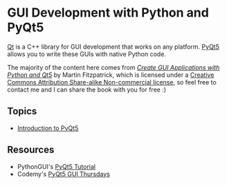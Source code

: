 # GUI Development with Python and PyQt5
[Qt](https://www.qt.io/) is a C++ library for GUI development that works on any platform. [PyQt5](https://pypi.org/project/PyQt5/) allows you to write these GUIs with native
Python code.

The majority of the content here comes from [_Create GUI Applications with Python and Qt5_](https://www.pythonguis.com/pyqt5-book/) by Martin Fitzpatrick,
which is licensed under a [Creative Commons Attribution Share-alike Non-commercial license](https://creativecommons.org/licenses/by-nc-sa/3.0/), so feel free to contact me and 
I can share the book with you for free :)

## Topics
- [Introduction to PyQt5](https://github.com/EthanC2/Notes-and-Writeups/blob/main/Python/GUI/Introduction%20to%20PyQt5.md)

## Resources
- PythonGUI's [PyQt5 Tutorial](https://www.pythonguis.com/pyqt-tutorial/)
- Codemy's [PyQt5 GUI Thursdays](https://www.youtube.com/playlist?list=PLCC34OHNcOtpmCA8s_dpPMvQLyHbvxocY)
